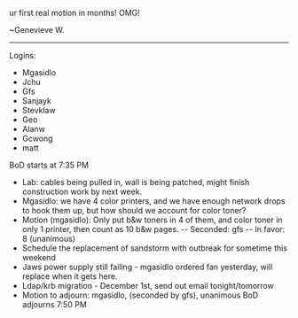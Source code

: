 ur first real motion in months! OMG!

~Genevieve W.

---------------------------------------

Logins:
- Mgasidlo
- Jchu
- Gfs
- Sanjayk
- Stevklaw
- Geo
- Alanw
- Gcwong
- matt

BoD starts at 7:35 PM
- Lab: cables being pulled in, wall is being patched, might finish
construction work by next week.
- Mgasidlo: we have 4 color printers, and we have enough network drops
to hook them up, but how should we account for color toner?
- Motion (mgasidlo): Only put b&w toners in 4 of them, and color toner
in only 1 printer, then count as 10 b&w pages.
-- Seconded: gfs
-- In favor: 8 (unanimous)
- Schedule the replacement of sandstorm with outbreak for sometime this
weekend
- Jaws power supply still failing - mgasidlo ordered fan yesterday, will
replace when it gets here.
- Ldap/krb migration - December 1st, send out email tonight/tomorrow
- Motion to adjourn: mgasidlo, (seconded by gfs), unanimous
BoD adjourns 7:50 PM



